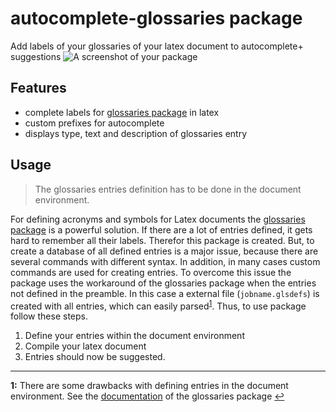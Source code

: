 # autocomplete-glossaries package

Add labels of your glossaries of your latex document to autocomplete+ suggestions
![A screenshot of your package](https://user-images.githubusercontent.com/929957/31552778-ac4387de-b038-11e7-8176-609e37f0dfea.PNG)

## Features
* complete labels for [glossaries package](https://ctan.org/pkg/glossaries?lang=de) in latex
* custom prefixes for autocomplete
* displays type, text and description of glossaries entry

## Usage

> The glossaries entries definition has to be done in the document environment.

For defining acronyms and symbols for Latex documents the [glossaries
package](https://ctan.org/pkg/glossaries?lang=de) is a powerful solution. If
there are a lot of entries defined, it gets hard to remember all their labels.
Therefor this package is created. But, to create a database of all defined
entries is a major issue, because there are several commands with different
syntax. In addition, in many cases custom commands are used for creating
entries. To overcome this issue the package uses the workaround of the
glossaries package when the entries not defined in the preamble. In this case a
external file (`jobname.glsdefs`) is created with all entries, which can easily parsed<sup id="a1">[1](#f1)</sup>. Thus, to use package follow these steps.

1. Define your entries within the document environment
2. Compile your latex document
3. Entries should now be suggested.

---

<b id="f1">1:</b> There are some drawbacks with defining entries in the document environment. See the [documentation](http://ctan.space-pro.be/tex-archive/macros/latex/contrib/glossaries/glossaries-user.html#sec:docdefs) of the glossaries package [↩](#a1)
